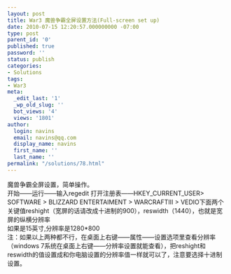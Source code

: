 ```yaml
---
layout: post
title: War3 魔兽争霸全屏设置方法(Full-screen set up)
date: 2010-07-15 12:20:57.000000000 -07:00
type: post
parent_id: '0'
published: true
password: ''
status: publish
categories:
- Solutions
tags:
- War3
meta:
  _edit_last: '1'
  _wp_old_slug: ''
  bot_views: '4'
  views: '1801'
author:
  login: navins
  email: navins@qq.com
  display_name: navins
  first_name: ''
  last_name: ''
permalink: "/solutions/78.html"
---
```

魔兽争霸全屏设置，简单操作。  
开始——运行——输入regedit 打开注册表——HKEY\_CURRENT\_USER\> SOFTWARE \> BLIZZARD ENTERTAIMENT \> WARCRAFTIII \> VEDIO下面两个关键值reshight（宽屏的话请改成十进制的900），reswidth（1440），也就是宽屏的纵横分辨率  
如果是15英寸,分辨率是1280\*800  
注：如果以上两种都不行，在桌面上右键——属性——设置选项里查看分辨率（windows 7系统在桌面上右键——分辨率设置就能查看），把reshight和reswidth的值设置成和你电脑设置的分辨率值一样就可以了，注意要选择十进制设置。

